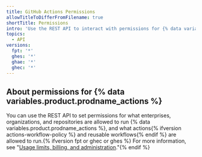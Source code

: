 ```yaml
---
title: GitHub Actions Permissions
allowTitleToDifferFromFilename: true
shortTitle: Permissions
intro: 'Use the REST API to interact with permissions for {% data variables.product.prodname_actions %}.'
topics:
  - API
versions:
  fpt: '*'
  ghes: '*'
  ghae: '*'
  ghec: '*'
---
```


## About permissions for {% data variables.product.prodname_actions %}

You can use the REST API to set permissions for what enterprises, organizations, and repositories are allowed to run {% data variables.product.prodname_actions %}, and what actions{% ifversion actions-workflow-policy %} and reusable workflows{% endif %} are allowed to run.{% ifversion fpt or ghec or ghes %} For more information, see "[Usage limits, billing, and administration](/actions/reference/usage-limits-billing-and-administration#disabling-or-limiting-github-actions-for-your-repository-or-organization)."{% endif %}
